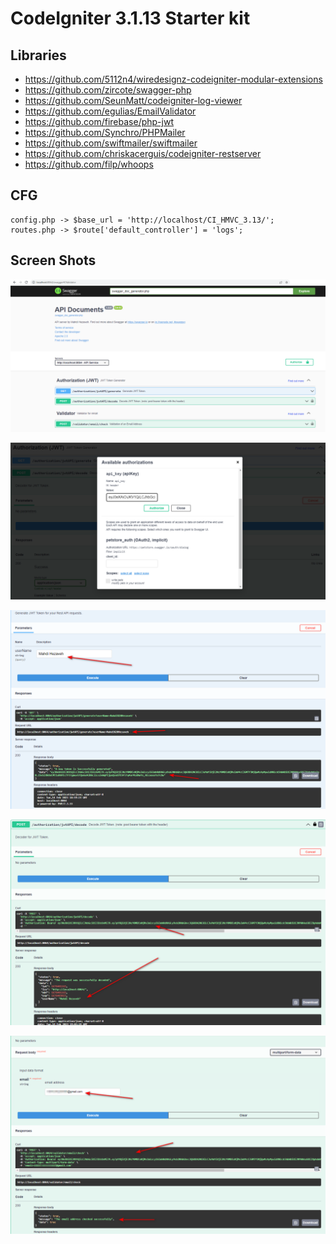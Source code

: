 # CodeIgniter 3.1.13 Starter kit #


## Libraries ##

  * https://github.com/5112n4/wiredesignz-codeigniter-modular-extensions
  * https://github.com/zircote/swagger-php
  * https://github.com/SeunMatt/codeigniter-log-viewer
  * https://github.com/egulias/EmailValidator
  * https://github.com/firebase/php-jwt
  * https://github.com/Synchro/PHPMailer
  * https://github.com/swiftmailer/swiftmailer
  * https://github.com/chriskacerguis/codeigniter-restserver
  * https://github.com/filp/whoops

## CFG ##
	config.php -> $base_url = 'http://localhost/CI_HMVC_3.13/';
	routes.php -> $route['default_controller'] = 'logs';

## Screen Shots ##

![Screenshot](https://github.com/LifeIsHex/Codeigniter-Starter-Kit/blob/main/screen_shots/Swagger_API.png?raw=true)

![Screenshot](https://github.com/LifeIsHex/Codeigniter-Starter-Kit/blob/main/screen_shots/Swagger_Authorizations.png?raw=true)

![Screenshot](https://github.com/LifeIsHex/Codeigniter-Starter-Kit/blob/main/screen_shots/Swagger_GenerateToken.png?raw=true)

![Screenshot](https://github.com/LifeIsHex/Codeigniter-Starter-Kit/blob/main/screen_shots/Swagger_Decode_Token.png?raw=true)

![Screenshot](https://github.com/LifeIsHex/Codeigniter-Starter-Kit/blob/main/screen_shots/Swagger_Validate_Email.png?raw=true)





